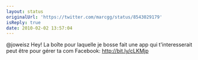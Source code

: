 ```yaml
---
layout: status
originalUrl: 'https://twitter.com/marcgg/status/8543029179'
isReply: true
date: 2010-02-02 13:57:04
---
```


@joweisz Hey! La boîte pour laquelle je bosse fait une app qui t'interesserait peut être pour gérer ta com Facebook: http://bit.ly/cLKMjp
